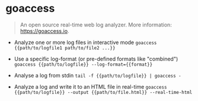 # goaccess
> An open source real-time web log analyzer.
> More information: <https://goaccess.io>.

- Analyze one or more log files in interactive mode
`goaccess {{path/to/logfile1 path/to/file2 ...}}`

- Use a specific log-format (or pre-defined formats like "combined")
`goaccess {{path/to/logfile}} --log-format={{format}}`

- Analyse a log from stdin
`tail -f {{path/to/logfile}} | goaccess -`

- Analyze a log and write it to an HTML file in real-time
`goaccess {{path/to/logfile}} --output {{path/to/file.html}} --real-time-html`
